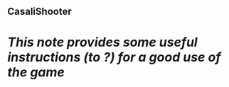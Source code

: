 ## CasaliShooter

# *This note provides some useful instructions (to ?) for a good use of the game*



